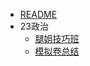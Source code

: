 - [README](docs/政治/README.md)
- 23政治
  - [腿姐技巧班](docs/政治/23政治/腿姐技巧班.md)
  - [模拟卷总结](docs/政治/23政治/23政治模拟卷总结.md)
